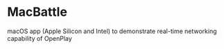 # MacBattle
macOS app (Apple Silicon and Intel) to demonstrate real-time networking capability of OpenPlay
